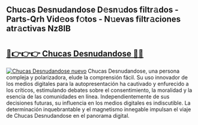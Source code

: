 ## Chucas Desnudandose D𝚎sn𝚞dos filtr𝚊dos - Parts-Qrh Vid𝚎os f𝚘tos - N𝚞evas filtr𝚊ciones atr𝚊ctivas Nz8lB

# <h2><a href="http://mb02euv.tromn.icu/?c=Chucas+Desnudandose">🔗👉👉👉 Chucas Desnudandose 🔗🔗</a></h2>

[![Chucas Desnudandose nuevo](https://i.imgur.com/pEAQMta.gif)](http://mb02euv.tromn.icu/?c=Chucas+Desnudandose)
Chucas Desnudandose, una persona compleja y polarizadora, elude la comprensión fácil. Su uso innovador de los medios digitales para la autopresentación ha cautivado y enfurecido a los críticos, estimulando debates sobre el consentimiento, la moralidad y la esencia de las comunidades en línea. Independientemente de sus decisiones futuras, su influencia en los medios digitales es indiscutible. La determinación inquebrantable y el magnetismo innegable impulsan el viaje de Chucas Desnudandose en el panorama digital.
